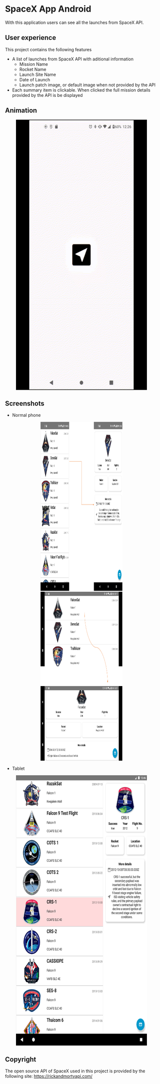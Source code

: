 # SpaceX App Android
With this application users can see all the launches from SpaceX API.


## User experience

This project contains the following features

* A list of launches from SpaceX API with aditional information
    - Mission Name
    - Rocket Name
    - Launch Site Name
    - Date of Launch
    - Launch patch image, or default image when not provided by the API
* Each summary item is clickable. When clicked the full mission details provided by the API is be displayed

## Animation

<p align="center">
  <img width="432" height="888" src="docs/images/animation.gif">
</p>

## Screenshots

* Normal phone
<p align="center">
  <img width="270" height="555" src="docs/images/normal-portrait.PNG">
  <img width="270" height="555" src="docs/images/normal-landscape.PNG">
</p>

* Tablet
<p align="center">
  <img width="432" height="888" src="docs/images/tablet.png">
</p>


## Copyright

The open source API of SpaceX used in this project is provided by the following site: https://rickandmortyapi.com/
